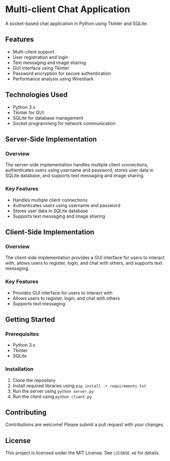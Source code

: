 # Multi-client Chat Application

A socket-based chat application in Python using Tkinter and SQLite.

## Features
- Multi-client support
- User registration and login
- Text messaging and image sharing
- GUI interface using Tkinter
- Password encryption for secure authentication
- Performance analysis using Wireshark

## Technologies Used
- Python 3.x
- Tkinter for GUI
- SQLite for database management
- Socket programming for network communication

## Server-Side Implementation

### Overview
The server-side implementation handles multiple client connections, authenticates users using username and password, stores user data in SQLite database, and supports text messaging and image sharing.

### Key Features
- Handles multiple client connections
- Authenticates users using username and password
- Stores user data in SQLite database
- Supports text messaging and image sharing

## Client-Side Implementation

### Overview
The client-side implementation provides a GUI interface for users to interact with, allows users to register, login, and chat with others, and supports text messaging.

### Key Features
- Provides GUI interface for users to interact with
- Allows users to register, login, and chat with others
- Supports text messaging

## Getting Started

### Prerequisites
- Python 3.x
- Tkinter
- SQLite

### Installation
1. Clone the repository
2. Install required libraries using `pip install -r requirements.txt`
3. Run the server using `python server.py`
4. Run the client using `python client.py`

## Contributing
Contributions are welcome! Please submit a pull request with your changes.

## License
This project is licensed under the MIT License. See `LICENSE.md` for details.
